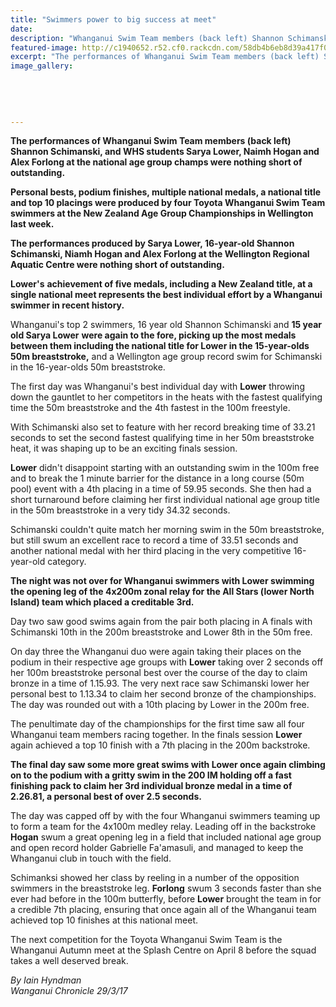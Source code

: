 ```yaml
---
title: "Swimmers power to big success at meet"
date: 
description: "Whanganui Swim Team members (back left) Shannon Schimanski & WHS students Sarya Lower, Naimh Hogan & Alex Forlong at the national age group champs.."
featured-image: http://c1940652.r52.cf0.rackcdn.com/58db4b6eb8d39a417f000202/national-age-group-champs-March-2017.jpg
excerpt: "The performances of Whanganui Swim Team members (back left) Shannon Schimanski, Sarya Lower, Naimh Hogan and Alex Forlong at the national age group champs were nothing short of outstanding."
image_gallery:
    
    
    
    
    
---
```


<p><strong>The performances of Whanganui Swim Team members (back left) Shannon Schimanski, and WHS students Sarya Lower, Naimh Hogan and Alex Forlong at the national age group champs were nothing short of outstanding.</strong></p>
<p><strong>Personal bests, podium finishes, multiple national medals, a national title and top 10 placings were produced by four Toyota Whanganui Swim Team swimmers at the New Zealand Age Group Championships in Wellington last week.</strong></p>
<p><strong>The performances produced by Sarya Lower, 16-year-old Shannon Schimanski, Niamh Hogan and Alex Forlong at the Wellington Regional Aquatic Centre were nothing short of outstanding.</strong></p>
<p><strong>Lower's</strong> <strong>achievement of five medals, including a New Zealand title, at a single national meet represents the best individual effort by a Whanganui swimmer in recent history.</strong></p>
<p><strong></strong>Whanganui's top 2 swimmers, 16 year old Shannon Schimanski and <strong>15 year old Sarya Lower</strong> <strong>were again to the fore, picking up the most medals between them including the national title for Lower in the 15-year-olds 50m breaststroke,</strong> and a Wellington age group record swim for Schimanski in the 16-year-olds 50m breaststroke.</p>
<p>The first day was Whanganui's best individual day with <strong>Lower</strong> throwing down the gauntlet to her competitors in the heats with the fastest qualifying time the 50m breaststroke and the 4th fastest in the 100m freestyle.</p>
<p>With Schimanski also set to feature with her record breaking time of 33.21 seconds to set the second fastest qualifying time in her 50m breaststroke heat, it was shaping up to be an exciting finals session.</p>
<p><strong>Lower</strong> didn't disappoint starting with an outstanding swim in the 100m free and to break the 1 minute barrier for the distance in a long course (50m pool) event with a 4th placing in a time of 59.95 seconds. She then had a short turnaround before claiming her first individual national age group title in the 50m breaststroke in a very tidy 34.32 seconds.</p>
<p>Schimanski couldn't quite match her morning swim in the 50m breaststroke, but still swum an excellent race to record a time of 33.51 seconds and another national medal with her third placing in the very competitive 16-year-old category.</p>
<p><strong>The night was not over for Whanganui swimmers with Lower swimming the opening leg of the 4x200m zonal relay for the All Stars (lower North Island) team which placed a creditable 3rd.</strong></p>
<p>Day two saw good swims again from the pair both placing in A finals with Schimanski 10th in the 200m breaststroke and Lower 8th in the 50m free.</p>
<p>On day three the Whanganui duo were again taking their places on the podium in their respective age groups with <strong>Lower</strong> taking over 2 seconds off her 100m breaststroke personal best over the course of the day to claim bronze in a time of 1.15.93. The very next race saw Schimanski lower her personal best to 1.13.34 to claim her second bronze of the championships. The day was rounded out with a 10th placing by Lower in the 200m free.</p>
<p>The penultimate day of the championships for the first time saw all four Whanganui team members racing together. In the finals session <strong>Lower</strong> again achieved a top 10 finish with a 7th placing in the 200m backstroke.</p>
<p><strong>The final day saw some more great swims with Lower once again climbing on to the podium with a gritty swim in the 200 IM holding off a fast finishing pack to claim her 3rd individual bronze medal in a time of 2.26.81, a personal best of over 2.5 seconds.</strong></p>
<p>The day was capped off by with the four Whanganui swimmers teaming up to form a team for the 4x100m medley relay. Leading off in the backstroke <strong>Hogan</strong> swum a great opening leg in a field that included national age group and open record holder Gabrielle Fa'amasuli, and managed to keep the Whanganui club in touch with the field.</p>
<p>Schimanksi showed her class by reeling in a number of the opposition swimmers in the breaststroke leg. <strong>Forlong</strong> swum 3 seconds faster than she ever had before in the 100m butterfly, before <strong>Lower</strong> brought the team in for a credible 7th placing, ensuring that once again all of the Whanganui team achieved top 10 finishes at this national meet.</p>
<p>The next competition for the Toyota Whanganui Swim Team is the Whanganui Autumn meet at the Splash Centre on April 8 before the squad takes a well deserved break.</p>
<p class="clear syndicator"><em>By Iain Hyndman</em><br /><em>Wanganui Chronicle 29/3/17&nbsp;</em></p>

